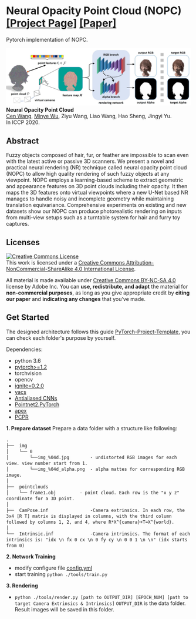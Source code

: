 # Neural Opacity Point Cloud (NOPC) [[Project Page]](https://wuminye.github.io/NOPC/) [[Paper]]() 

Pytorch implementation of NOPC.

![framework](docs/framework.jpg)
**Neural Opacity Point Cloud** </br>
[Cen Wang](https://github.com/willona), [Minye Wu](https://github.com/wuminye), Ziyu Wang, Liao Wang, Hao Sheng, Jingyi Yu.</br>
In ICCP 2020.</br>

## Abstract
Fuzzy objects composed of hair, fur, or feather are impossible to scan even with the latest active or passive 3D scanners. We present a novel and practical neural rendering (NR) technique called neural opacity point cloud (NOPC) to allow high quality rendering of such fuzzy objects at any viewpoint. NOPC employs a learning-based scheme to extract geometric and appearance features on 3D point clouds including their opacity. It then maps the 3D features onto virtual viewpoints where a new U-Net based NR manages to handle noisy and incomplete geometry while maintaining translation equivariance. Comprehensive experiments on
existing and new datasets show our NOPC can produce photorealistic rendering on inputs from multi-view setups such as a turntable system for hair and furry toy captures.



## Licenses

<a rel="license" href="http://creativecommons.org/licenses/by-nc-sa/4.0/"><img alt="Creative Commons License" style="border-width:0" src="https://i.creativecommons.org/l/by-nc-sa/4.0/80x15.png" /></a><br />This work is licensed under a <a rel="license" href="http://creativecommons.org/licenses/by-nc-sa/4.0/">Creative Commons Attribution-NonCommercial-ShareAlike 4.0 International License</a>.

All material is made available under [Creative Commons BY-NC-SA 4.0](https://creativecommons.org/licenses/by-nc-sa/4.0/legalcode) license by Adobe Inc. You can **use, redistribute, and adapt** the material for **non-commercial purposes**, as long as you give appropriate credit by **citing our paper** and **indicating any changes** that you've made.







## Get Started
The designed architecture follows this guide [PyTorch-Project-Template](https://github.com/L1aoXingyu/PyTorch-Project-Template), you can check each folder's purpose by yourself.

Dependencies:
- python 3.6
- [pytorch>=1.2](https://pytorch.org/)
- torchvision
- opencv
- [ignite=0.2.0](https://github.com/pytorch/ignite)
- [yacs](https://github.com/rbgirshick/yacs)
- [Antialiased CNNs](https://github.com/adobe/antialiased-cnns)
- [Pointnet2.PyTorch](https://github.com/sshaoshuai/Pointnet2.PyTorch)
- [apex](https://github.com/NVIDIA/apex)
- [PCPR](https://github.com/wuminye/PCPR)


**1. Prepare dataset**
Prepare a data folder with a structure like following: 
```
.
├──  img
│    └── 0    					
│        └──img_%04d.jpg   		- undistorted RGB images for each view. view number start from 1.
│        └──img_%04d_alpha.png	- alpha mattes for corresponding RGB image.
│
├──  pointclouds				
│    └── frame1.obj			- point cloud. Each row is the "x y z" coordinate for a 3D point.
│
├──  CamPose.inf				-Camera extrinsics. In each row, the 3x4 [R T] matrix is displayed in columns, with the third column followed by columns 1, 2, and 4, where R*X^{camera}+T=X^{world}.
│
└──  Intrinsic.inf				-Camera intrinsics. The format of each intrinsics is: "idx \n fx 0 cx \n 0 fy cy \n 0 0 1 \n \n" (idx starts from 0)
```

**2. Network Training**
- modify configure file [config.yml](./configs/config.yml)
- start training  `python ./tools/train.py`

**3. Rendering**
- `python ./tools/render.py [path to OUTPUT_DIR] [EPOCH_NUM] [path to target Camera Extrinsics & Intrinsics]`
`OUTPUT_DIR` is the data folder. Result images will be saved in this folder.



